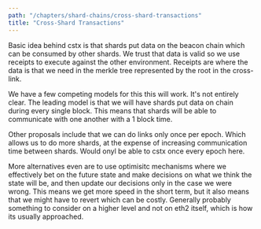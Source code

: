 ```yaml
---
path: "/chapters/shard-chains/cross-shard-transactions"
title: "Cross-Shard Transactions"
---
```


Basic idea behind cstx is that shards put data on the beacon chain which can be consumed by other shards. We trust that data is valid so we use receipts to execute against the other environment. Receipts are where the data is that we need in the merkle tree represented by the root in the cross-link.

We have a few competing models for this this will work. It's not entirely clear. The leading model is that we will have shards put data on chain during every single block. This means that shards will be able to communicate with one another with a 1 block time. 

Other proposals include that we can do links only once per epoch. Which allows us to do more shards, at the expense of increasing communication time between shards. Would onyl be able to cstx once every epoch here.

More alternatives even are to use optimisitc mechanisms where we effectively bet on the future state and make decisions on what we think the state will be, and then update our decisions only in the case we were wrong. This means we get more speed in the short term, but it also means that we might have to revert which can be costly. Generally probably something to consider on a higher level and not on eth2 itself, which is how its usually approached.